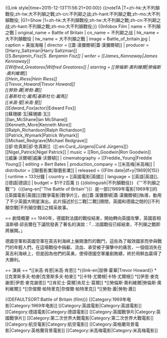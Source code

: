 {{Link style|time=2015-12-13T11:56:21+00:00}}
{{noteTA
|T=zh-hk:大不列顛戰役;zh-tw:大不列顛之戰;zh-cn:不列颠之战;zh-hant:不列顛之戰;zh-mo:大不列顛戰役;
|G1=Show
|1=zh-hk:大不列顛戰役;zh-tw:大不列顛之戰;zh-cn:不列颠之战;zh-hant:不列顛之戰;zh-mo:大不列顛戰役;}}
{{Infobox Film
| name               = 不列顛之戰
| original_name      = Battle of Britain
| cn_name            = 不列颠之战
| hk_name            = 大不列顛戰役
| tw_name            = 大不列顛之戰
| image          = Battle_of_britain.jpg
| caption        = 美版海報
| director           = [[蓋·漢彌爾頓|蓋·漢彌爾頓]]
| producer       = [[Harry_Saltzman|Harry Saltzman]]<br />[[S._Benjamin_Fisz|S. Benjamin Fisz]]
| writer         = [[James_Kennaway|James Kennaway]]<br />[[Wilfred_Greatorex|Wilfred Greatorex]]
| starring       = [[勞倫斯·奧利維爾|勞倫斯·奧利維爾]]<br />[[Hein_Riess|Hein Riess]]<br />[[Trevor_Howard|Trevor Howard]]<br />[[勞勃·蕭|勞勃·蕭]]<br />[[基斯杜化·龐馬|基斯杜化·龐馬]]<br />[[米高·堅|米高·堅]]<br />[[Edward_Fox_(actor)|Edward Fox]]<br />[[蘇珊娜·玉|蘇珊娜·玉]]<br />[[Ian_McShane|Ian McShane]]<br />[[Kenneth_More|Kenneth More]]<br />[[Ralph_Richardson|Ralph Richardson]]<br />[[Patrick_Wymark|Patrick Wymark]]<br />[[Michael_Redgrave|Michael Redgrave]]<br />[[卻·佐真斯|卻·佐真斯]]（[[:en:Curd_Jürgens|Curd Jürgens]]）<br />[[Nigel_Patrick|Nigel Patrick]]
| music          = [[Ron_Goodwin|Ron Goodwin]]<br />[[威廉·沃爾頓|威廉·沃爾頓]]
| cinematography = [[Freddie_Young|Freddie Young]]
| editing        = Bert Bates
| production_company = [[米高梅|米高梅]]
| distributor    = [[聯藝影業|聯藝影業]]
| released       = {{Film date|df=y|1969|9|15}}
| runtime        = 133分鐘
| country        = [[英國電影|英國]]
| language       = [[英語|英語]]、[[德語|德語]]
| budget         = $1千2百萬
}}
{{distinguish|不列顛戰役}}
《'''不列顛之戰'''》（{{lang-en|''The Battle of Britain''}}）是一部[[1969年電影|1969年]]的[[英國電影|英國]][[戰爭電影|戰爭片]]，由[[蓋·漢彌爾頓|蓋·漢彌爾頓]]執導，動用了不少英國大明星演出。此片描述於[[二戰|二戰]]期間，英國和德國之間的[[不列顛空戰|不列顛空戰]]之精采故事。

== 劇情概要 ==
1940年，德國對法國的戰役結束，開始轉向英國攻擊，英國首相溫斯頓·邱吉爾在下議院發表了著名的演說：「…法國戰役已經結束，不列顛之戰即將展開。」

德國空軍和英國空軍在英吉利海峽上展開激烈的戰鬥，這些為了報效國家而參與戰鬥的年輕人們，在這場戰役中捐軀、流血、承受被子彈擊中的痛苦，一個個消失在英吉利海峽上，但是因為他們的英勇，使得德國空軍屢創敗績，終於用鮮血贏得了大勝利。

== 演員 ==
*[[米高·肯恩|米高·肯恩]]
*{{link-en|屈佛·霍華|Trevor Howard}}
*[[克里斯多夫·柏麥|克里斯多夫·柏麥]]
*[[卡特·尤爾根|卡特·尤爾根]]
*[[伊恩·麥克謝恩|伊恩·麥克謝恩]]
*[[肯尼士·莫爾|肯尼士·莫爾]]
*[[勞倫斯·奧利維爾|勞倫斯·奧利維爾]]
*[[奈傑爾·帕特里克|奈傑爾·帕特里克]]
*[[勞勃·蕭|勞勃·蕭]]

{{DEFAULTSORT:Battle of Britain (film)}}
[[Category:1969年电影|Category:1969年电影]]
[[Category:英語電影|Category:英語電影]]
[[Category:德語電影|Category:德語電影]]
[[Category:英國戰爭片|Category:英國戰爭片]]
[[Category:第二次世界大戰電影|Category:第二次世界大戰電影]]
[[Category:航空電影|Category:航空電影]]
[[Category:英格蘭背景電影|Category:英格蘭背景電影]]
[[Category:米高梅電影|Category:米高梅電影]]